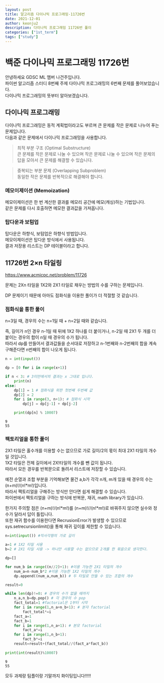 ```yaml
---
layout: post
title: 알고리즘 다이나믹 프로그래밍-11726번
date: 2021-12-01
author: keonju2
description: 다이나믹 프로그래밍 11726번 풀이
categories: ["1st_term"]
tags: ["study"]
---
```


# 백준 다이나믹 프로그래밍 11726번  

안녕하세요 GDSC ML 멤버 나건주입니다.  
파이썬 알고리즘 스터디 8번째 주제 다이나믹 프로그래밍의 6번째 문제를 풀어보았습니다.  
다이나믹 프로그래밍의 뜻부터 알아보겠습니다. 


## 다이나믹 프로그래밍

다이나믹 프로그래밍은 동적 계획법이라고도 부르며 큰 문제를 작은 문제로 나누어 푸는 문제입니다.  
다음과 같은 문제에서 다이나믹 프로그래밍을 사용합니다.  

> 최적 부분 구조 (Optimal Substructure)  
큰 문제를 작은 문제로 나눌 수 있으며 작은 문제로 나눌 수 있으며 작은 문제의 답을 모아서 큰 문제를 해결할 수 있습니다.  

> 중복되는 부분 문제 (Overlapping Subproblem)  
동일한 작은 문제를 반복적으로 해결해야 합니다.  

### 메모이제이션 (Memoization)  
    
메모이제이션은 한 번 계산한 결과를 메모리 공간에 메모(캐싱)하는 기법입니다.  
같은 문제를 다시 호출하면 메모한 결과값을 가져옵니다.  

### 탑다운과 보텀업

탑다운은 하향식, 보텀업은 하향식 방법입니다.  
메모이제이션은 탑다운 방식에서 사용됩니다.  
결과 저장용 리스트는 DP 테이블이라고 합니다.  

## 11726번 2×n 타일링

<https://www.acmicpc.net/problem/11726>  

문제는 2Xn 타일을 1X2와 2X1 타일로 채우는 방법의 수를 구하는 문제입니다.  

DP 문제이기 때문에 아마도 점화식을 이용한 풀이가 더 적절할 것 같습니다.  

### 점화식을 통한 풀이

n=3일 때, 경우의 수는 n=1일 때 + n=2일 때와 같습니다.  

즉, 길이가 n인 경우 n-1일 때 뒤에 1X2 하나를 더 붙이거나, n-2일 때 2X1 두 개를 더 붙이는 경우의 합이 n일 때 경우의 수가 됩니다.  
따라서 dp를 만들어서 결과값들을 순서대로 저장하고 n-1번째와 n-2번째의 합을 계속 구해준다면 n번째의 합이 나오게 됩니다.  


```python
n = int(input())

dp = [0 for i in range(x+1)]

if n < 3: # 3미만에서의 결과는 x 그대로 입니다.
    print(n)
else:
    dp[1] = 1 # 점화식을 위한 첫번째 두번째 값
    dp[2] = 2
    for i in range(3, n+1): # 점화식 시작
        dp[j] = dp[j-1] + dp[j-2]

    print(dp[n] % 10007)
```

    9
    55
    

### 팩토리얼을 통한 풀이  

2X1 타일은 홀수개를 이용할 수는 없으므로 가로 길이/2의 몫이 최대 2X1 타일의 개수일 것입니다.  
1X2 타일은 전체 길이에서 2X!타일의 개수를 뺀 값이 됩니다.  
따라서 모든 경우를 반복문으로 돌려서 리스트에 저장할 수 있습니다.  

예전 순열과 조합 부분을 기억해보면 물건 a,b가 각각 n개, m개 있을 때 경우의 수는 (n+m)!/(n!*m!)입니다.  
따라서 팩토리얼을 구해주는 방식만 안다면 쉽게 해결할 수 있습니다.  
파이썬에서 팩토리얼을 구하는 방식에 반복문, 재귀, math library가 있습니다.  
 
한가지 주의할 점은 (n+m)!/(n!*m!)를 (n+m)!//(n!*m!)로 바꿔주지 않으면 실수와 정수가 달라서 답이 틀립니다.  
또한 재귀 함수를 이용한다면 RecrusionError가 발생할 수 있으므로 sys.setrecursionlimit()을 통해 재귀 깊이를 제한할 수 있습니다.  


```python
n=int(input()) #직사각형의 가로 길이

a=1 # 1X2 타일 사용
b=2 # 2X1 타일 사용 -> 하나만 사용할 수는 없으므로 2개를 한 묶음으로 생각한다.  

dp=[]

for num_b in range((n//2)+1): #이용 가능한 2X1 타일의 개수
    num_a=n-num_b*2 #이용 가능한 1X2 타일의 개수
    dp.append((num_a,num_b)) # 두 타일로 만들 수 있는 조합의 개수

result=0

while len(dp)!=0: # 경우의 수가 없을 때까지
    n_a,n_b=dp.pop() # 각 경우의 수 pop
    fact_total=1 #factorial은 1부터 시작
    for i in range(1,n_a+n_b+1): # 분자 factorial
        fact_total*=i
    fact_a=1
    fact_b=1
    for i in range(1,n_a+1): # 분모 factorial
        fact_a*=i
    for i in range(1,n_b+1):
        fact_b*=i
    result=result+(fact_total//(fact_a*fact_b))
    
print(int(result)%10007)
```

    9
    55
    


모두 과제랑 팀플이랑 기말까지 화이팅입니다!!!!!